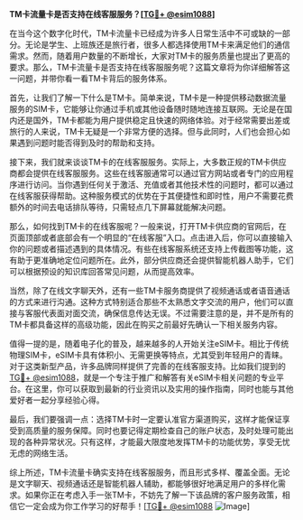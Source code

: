 **TM卡流量卡是否支持在线客服服务？[[TG💪+ @esim1088](https://t.me/s/esim1088)]**

在当今这个数字化时代，TM卡流量卡已经成为许多人日常生活中不可或缺的一部分。无论是学生、上班族还是旅行者，很多人都选择使用TM卡来满足他们的通信需求。然而，随着用户数量的不断增长，大家对TM卡的服务质量也提出了更高的要求。那么，TM卡流量卡是否支持在线客服服务呢？这篇文章将为你详细解答这一问题，并带你看一看TM卡背后的服务体系。

首先，让我们了解一下什么是TM卡。简单来说，TM卡是一种提供移动数据流量服务的SIM卡，它能够让你通过手机或其他设备随时随地连接互联网。无论是在国内还是国外，TM卡都能为用户提供稳定且快速的网络体验。对于经常需要出差或旅行的人来说，TM卡无疑是一个非常方便的选择。但与此同时，人们也会担心如果遇到问题时能否得到及时的帮助和支持。

接下来，我们就来谈谈TM卡的在线客服服务。实际上，大多数正规的TM卡供应商都会提供在线客服服务。这些在线客服通常可以通过官方网站或者专门的应用程序进行访问。当你遇到任何关于激活、充值或者其他技术性的问题时，都可以通过在线客服获得帮助。这种服务模式的优势在于其便捷性和即时性，用户不需要花费额外的时间去电话排队等待，只需轻点几下屏幕就能解决问题。

那么，如何找到TM卡的在线客服呢？一般来说，打开TM卡供应商的官网后，在页面顶部或者底部会有一个明显的“在线客服”入口。点击进入后，你可以直接输入你的问题或者描述遇到的具体情况。有些在线客服系统还支持上传截图等功能，这有助于更准确地定位问题所在。此外，部分供应商还会提供智能机器人助手，它们可以根据预设的知识库回答常见问题，从而提高效率。

当然，除了在线文字聊天外，还有一些TM卡服务商提供了视频通话或者语音通话的方式来进行沟通。这种方式特别适合那些不太熟悉文字交流的用户，他们可以直接与客服代表面对面交流，确保信息传达无误。不过需要注意的是，并不是所有的TM卡都具备这样的高级功能，因此在购买之前最好先确认一下相关服务内容。

值得一提的是，随着电子化的普及，越来越多的人开始关注eSIM卡。相比于传统物理SIM卡，eSIM卡具有体积小、无需更换等特点，尤其受到年轻用户的青睐。对于这类新型产品，许多品牌同样提供了完善的在线客服支持。比如我们提到的[TG💪+ @esim1088](https://t.me/s/esim1088)，就是一个专注于推广和解答有关eSIM卡相关问题的专业平台。在这里，你可以获取到最新的行业资讯以及实用的操作指南，同时也能与其他爱好者一起分享经验心得。

最后，我们要强调一点：选择TM卡时一定要认准官方渠道购买，这样才能保证享受到高质量的服务保障。同时也要记得定期检查自己的账户状态，及时处理可能出现的各种异常状况。只有这样，才能最大限度地发挥TM卡的功能优势，享受无忧无虑的网络生活。

综上所述，TM卡流量卡确实支持在线客服服务，而且形式多样、覆盖全面。无论是文字聊天、视频通话还是智能机器人辅助，都能够很好地满足用户的多样化需求。如果你正在考虑入手一张TM卡，不妨先了解一下该品牌的客户服务政策，相信它一定会成为你工作学习的好帮手！[[TG💪+ @esim1088](https://t.me/s/esim1088) ![Image](https://i.postimg.cc/4NQfJmqS/Snipaste-2025-05-13-00-14-12.png)]